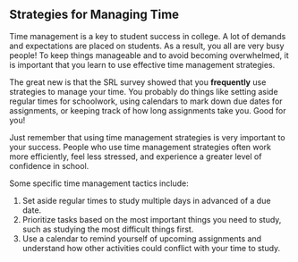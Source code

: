 ## Strategies for Managing Time

Time management is a key to student success in college. A lot of demands and expectations are placed on students. As a result, you all are very busy people! To keep things manageable and to avoid becoming overwhelmed, it is important that you learn to use effective time management strategies.  

The great new is that the SRL survey showed that you **frequently** use strategies to manage your time. You probably do things like setting aside regular times for schoolwork, using calendars to mark down due dates for assignments, or keeping track of how long assignments take you. Good for you!

Just remember that using time management strategies is very important to your success. People who use time management strategies often work more efficiently, feel less stressed, and experience a greater level of confidence in school.

Some specific time management tactics include: 

1. Set aside regular times to study multiple days in advanced of a due date.
2. Prioritize tasks based on the most important things you need to study, such as studying the most difficult things first. 
3. Use a calendar to remind yourself of upcoming assignments and understand how other activities could conflict with your time to study.
